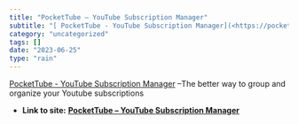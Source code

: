 ```yaml
---
title: "PocketTube – YouTube Subscription Manager"
subtitle: "[ PocketTube - YouTube Subscription Manager](<https://pockettube.io/>) –The"
category: "uncategorized"
tags: []
date: "2023-06-25"
type: "rain"
---
```

[ PocketTube - YouTube Subscription Manager](<https://pockettube.io/>) –The
better way to group and organize your Youtube subscriptions


* **Link to site:** **[PocketTube – YouTube Subscription Manager](None)**